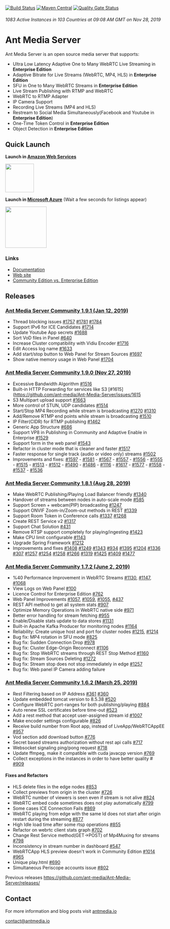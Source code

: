 [![Build Status](https://travis-ci.org/ant-media/Ant-Media-Server.svg?branch=master)](https://travis-ci.org/ant-media/Ant-Media-Server) 
[![Maven Central](https://maven-badges.herokuapp.com/maven-central/io.antmedia/ant-media-server/badge.svg)](https://maven-badges.herokuapp.com/maven-central/io.antmedia/ant-media-server)
[![Quality Gate Status](https://sonarcloud.io/api/project_badges/measure?project=io.antmedia%3Aant-media-server&metric=alert_status)](https://sonarcloud.io/dashboard?id=io.antmedia%3Aant-media-server)

###### 1083 Active Instances in 103 Countries at 09:08 AM GMT on Nov 28, 2019


Ant Media Server 
====

Ant Media Server is an open source media server that supports:

 * Ultra Low Latency Adaptive One to Many WebRTC Live Streaming in **Enterprise Edition**
 * Adaptive Bitrate for Live Streams (WebRTC, MP4, HLS) in **Enterprise Edition**
 * SFU in One to Many WebRTC Streams in **Enterprise Edition**
 * Live Stream Publishing with RTMP and WebRTC
 * WebRTC to RTMP Adapter
 * IP Camera Support
 * Recording Live Streams (MP4 and HLS)
 * Restream to Social Media Simultaneously(Facebook and Youtube in **Enterprise Edition**)
 * One-Time Token Control in **Enterprise Edition**
 * Object Detection in **Enterprise Edition**
 
## Quick Launch
 
<b>Launch in [Amazon Web Services](https://aws.amazon.com/marketplace/search/results?x=0&y=0&searchTerms=Ant+Media+Server&page=1&ref_=nav_search_box)</b>

 <a href="https://aws.amazon.com/marketplace/search/results?x=0&y=0&searchTerms=Ant+Media+Server&page=1&ref_=nav_search_box"><img src="https://i1.wp.com/antmedia.io/wp-content/uploads/2019/06/1200px-Amazon_Web_Services_Logo.svg-300x180.png" width=90/></a>
 
<b>Launch in [Microsoft Azure](https://azuremarketplace.microsoft.com/en-us/marketplace/apps?search=Ant%20Media%20Server&page=1)</b> (Wait a few seconds for listings appear)
  
 <a href="https://azuremarketplace.microsoft.com/en-us/marketplace/apps?search=Ant%20Media%20Server&page=1"><img src="https://i1.wp.com/antmedia.io/wp-content/uploads/2019/01/azure-e1548153434609.png" width=130/></a>
 
 
 ### Links
 
 * [Documentation](https://antmedia.io/documentation) 
 * [Web site](https://antmedia.io)
 * [Community Edition vs. Enterprise Edition](https://antmedia.io/#comparison_table)
 

## Releases 

### [Ant Media Server Community 1.9.1 (Jan 12, 2019)](https://github.com/ant-media/Ant-Media-Server/releases/download/ams-v1.9.1/ant-media-server-1.9.1-community-1.9.1-20200112_1622.zip)
* Thread blocking issues [#1757](https://github.com/ant-media/Ant-Media-Server/issues/1757) [#1781](https://github.com/ant-media/Ant-Media-Server/issues/1781) [#1784](https://github.com/ant-media/Ant-Media-Server/issues/1784)
* Support IPv6 for ICE Candidates [#1714](https://github.com/ant-media/Ant-Media-Server/issues/1714)
* Update Youtube App secrets [#1688](https://github.com/ant-media/Ant-Media-Server/issues/1688)
* Sort VoD files in Panel [#640](https://github.com/ant-media/Ant-Media-Server/issues/640)
* Increase Cluster compatibility with Vidiu Encoder [#1716](https://github.com/ant-media/Ant-Media-Server/issues/1716)
* Edit Access log name [#1633](https://github.com/ant-media/Ant-Media-Server/issues/1633)
* Add start/stop button to Web Panel for Stream Sources [#1697](https://github.com/ant-media/Ant-Media-Server/issues/1697)
* Show native memory usage in Web Panel [#1704](https://github.com/ant-media/Ant-Media-Server/issues/1704)

### [Ant Media Server Community 1.9.0 (Nov 27, 2019)](https://github.com/ant-media/Ant-Media-Server/releases/download/ams-v1.9.0/ant-media-server-community-1.9.0-20191127_1738.zip)
* Excessive Bandwidth Algorithm [#1516](https://github.com/ant-media/Ant-Media-Server/issues/1516)
* Built-in HTTP Forwarding for services like S3 [#1615](https://github.com/ant-media/Ant-Media-Server/issues/1615
* S3 Multipart upload support [#1663](https://github.com/ant-media/Ant-Media-Server/issues/1663)
* More control of STUN, UDP candidates [#1514](https://github.com/ant-media/Ant-Media-Server/issues/1514)
* Start/Stop MP4 Recording while stream is broadcasting [#1270](https://github.com/ant-media/Ant-Media-Server/issues/1270) [#1310](https://github.com/ant-media/Ant-Media-Server/issues/1310)
* Add/Remove RTMP end points while stream is broadcasting [#1510](https://github.com/ant-media/Ant-Media-Server/issues/1510)
* IP Filter(CIDR) for RTMP publishing [#1462](https://github.com/ant-media/Ant-Media-Server/issues/1462)
* Generic App Structure [#686](https://github.com/ant-media/Ant-Media-Server/issues/686)
* Support VP8 in Publishing in Community and Adaptive Enable in Enterprise [#1529](https://github.com/ant-media/Ant-Media-Server/issues/1529)
* Support form in the web panel [#1543](https://github.com/ant-media/Ant-Media-Server/issues/1543)
* Refactor in cluster mode that is cleaner and faster [#1517](https://github.com/ant-media/Ant-Media-Server/issues/1517)
* Faster response for single track (audio or video only) streams [#1502](https://github.com/ant-media/Ant-Media-Server/issues/1502)
* Improvements and fixes: [#1597](https://github.com/ant-media/Ant-Media-Server/issues/1597) - [#1581](https://github.com/ant-media/Ant-Media-Server/issues/1581) - [#1567](https://github.com/ant-media/Ant-Media-Server/issues/1567) - [#1557](https://github.com/ant-media/Ant-Media-Server/issues/1557) - [#1556](https://github.com/ant-media/Ant-Media-Server/issues/1556) - [#1555](https://github.com/ant-media/Ant-Media-Server/issues/1555) - [#1515](https://github.com/ant-media/Ant-Media-Server/issues/) - [#1513](https://github.com/ant-media/Ant-Media-Server/issues/) - [#1512](https://github.com/ant-media/Ant-Media-Server/issues/1515) - [#1490](https://github.com/ant-media/Ant-Media-Server/issues/1490) - [#1486](https://github.com/ant-media/Ant-Media-Server/issues/1486) - [#1116](https://github.com/ant-media/Ant-Media-Server/issues/1116) - [#1617](https://github.com/ant-media/Ant-Media-Server/issues/1617) - [#1577](https://github.com/ant-media/Ant-Media-Server/issues/1577) - [#1558](https://github.com/ant-media/Ant-Media-Server/issues/1558) - [#1537](https://github.com/ant-media/Ant-Media-Server/issues/1537) - [#1536](https://github.com/ant-media/Ant-Media-Server/issues/1536)

### [Ant Media Server Community 1.8.1 (Aug 28, 2019)](https://github.com/ant-media/Ant-Media-Server/releases/download/ams-v1.8.1/ant-media-server-community-1.8.1-20190828_0800.zip)
* Make WebRTC Publishing/Playing Load Balancer friendly [#1340](https://github.com/ant-media/Ant-Media-Server/issues/1340)
* Handover of streams between nodes in auto-scale mode [#585](https://github.com/ant-media/Ant-Media-Server/issues/585)
* Support Screen + webcam(PIP) broadcasting [#1247](https://github.com/ant-media/Ant-Media-Server/issues/1247)
* Support ONVIF Zoom-in/Zoom-out methods in REST [#1339](https://github.com/ant-media/Ant-Media-Server/issues/1339)
* Support Room Token in Conference calls [#1337](https://github.com/ant-media/Ant-Media-Server/issues/1337) [#1268](https://github.com/ant-media/Ant-Media-Server/issues/1268)
* Create REST Service v2 [#1317](https://github.com/ant-media/Ant-Media-Server/issues/1317)
* Support Chat Solution [#431](https://github.com/ant-media/Ant-Media-Server/issues/431)
* Remove RTSP support completely for playing/ingesting [#1423](https://github.com/ant-media/Ant-Media-Server/issues/1423)
* Make CPU limit configurable [#1143](https://github.com/ant-media/Ant-Media-Server/issues/1143)
* Upgrade Spring Framework [#1212](https://github.com/ant-media/Ant-Media-Server/issues/1212)
* Improvements and fixes [#1408](https://github.com/ant-media/Ant-Media-Server/issues/1408) [#1249](https://github.com/ant-media/Ant-Media-Server/issues/1249) [#1343](https://github.com/ant-media/Ant-Media-Server/issues/1343) [#934](https://github.com/ant-media/Ant-Media-Server/issues/934) [#1395](https://github.com/ant-media/Ant-Media-Server/issues/1395) [#1204](https://github.com/ant-media/Ant-Media-Server/issues/1204) [#1336](https://github.com/ant-media/Ant-Media-Server/issues/1336) [#307](https://github.com/ant-media/Ant-Media-Server/issues/307) [#1257](https://github.com/ant-media/Ant-Media-Server/issues/1257) [#1254](https://github.com/ant-media/Ant-Media-Server/issues/1254) [#1258](https://github.com/ant-media/Ant-Media-Server/issues/1258) [#1266](https://github.com/ant-media/Ant-Media-Server/issues/1266) [#1319](https://github.com/ant-media/Ant-Media-Server/issues/1319) [#1425](https://github.com/ant-media/Ant-Media-Server/issues/1425) [#1409](https://github.com/ant-media/Ant-Media-Server/issues/1409) [#1477](https://github.com/ant-media/Ant-Media-Server/issues/1477)


### [Ant Media Server Community 1.7.2 (June 2, 2019)](https://github.com/ant-media/Ant-Media-Server/releases/download/ams-v1.7.2/ant-media-server-community-1.7.2-20190602_1447.zip)
 * %40 Performance Improvement in WebRTC Streams [#1130](https://github.com/ant-media/Ant-Media-Server/issues/1130), [#1147](https://github.com/ant-media/Ant-Media-Server/issues/1147), [#1068](https://github.com/ant-media/Ant-Media-Server/issues/1068)
 * View Logs on Web Panel [#100](https://github.com/ant-media/Ant-Media-Server/issues/100)
 * Licence Control for Enterprise Edition [#762](https://github.com/ant-media/Ant-Media-Server/issues/762)
 * Web Panel  Improvements [#1057](https://github.com/ant-media/Ant-Media-Server/issues/1057), [#1059](https://github.com/ant-media/Ant-Media-Server/issues/1059), [#1055](https://github.com/ant-media/Ant-Media-Server/issues/1055), [#437](https://github.com/ant-media/Ant-Media-Server/issues/437)
 * REST API method to get all system stats [#907](https://github.com/ant-media/Ant-Media-Server/issues/907)
 * Optimize Memory Operations in WebRTC native side [#971](https://github.com/ant-media/Ant-Media-Server/issues/971)
 * Better error handling for stream fetching [#955](https://github.com/ant-media/Ant-Media-Server/issues/955)
 * Enable/Disable stats update to data stores [#1131](https://github.com/ant-media/Ant-Media-Server/issues/1131)
 * Built-in Apache Kafka Producer for monitoring nodes [#1164](https://github.com/ant-media/Ant-Media-Server/issues/1164)
 * Reliability: Create unique host and port for cluster nodes [#1215](https://github.com/ant-media/Ant-Media-Server/issues/1215), [#1214](https://github.com/ant-media/Ant-Media-Server/issues/1214)
 * Bug fix: MP4 rotation in SFU mode [#825](https://github.com/ant-media/Ant-Media-Server/issues/825)
 * Bug fix: Sudden Connection Drop [#978](https://github.com/ant-media/Ant-Media-Server/issues/978)
 * Bug fix: Cluster Edge-Origin Reconnect [#1106](https://github.com/ant-media/Ant-Media-Server/issues/1106)
 * Bug fix: Stop WebRTC streams through REST Stop Method [#1160](https://github.com/ant-media/Ant-Media-Server/issues/1160)
 * Bug fix: Stream Sources Deleting [#1272](https://github.com/ant-media/Ant-Media-Server/issues/1272)
 * Bug fix: Stream stop does not stop immediately in edge [#1257](https://github.com/ant-media/Ant-Media-Server/issues/1257)
 * Bug fix: Web panel IP Camera adding failure
 


 ### [Ant Media Server Community 1.6.2 (March 25, 2019)](https://github.com/ant-media/Ant-Media-Server/releases/download/release-1.6.2/ant-media-server-1.6.2-community-1.6.2-20190323_0616.zip)
*   Rest Filtering based on IP Address [#361](https://github.com/ant-media/Ant-Media-Server/issues/361) [#360](https://github.com/ant-media/Ant-Media-Server/issues/360)
*   Update embedded tomcat version to 8.5.38 [#520](https://github.com/ant-media/Ant-Media-Server/issues/520)
*   Configure WebRTC port-ranges for both publishing/playing [#884](https://github.com/ant-media/Ant-Media-Server/issues/884)
*   Auto renew SSL certificates before time-out [#523](https://github.com/ant-media/Ant-Media-Server/issues/523)
*   Add a rest method that accept user-assigned stream id [#1007](https://github.com/ant-media/Ant-Media-Server/issues/1007)
*   Make encoder settings configurable [#826](https://github.com/ant-media/Ant-Media-Server/issues/826)
*   Receive build number from Root app, instead of LiveApp/WebRTCAppEE [#957](https://github.com/ant-media/Ant-Media-Server/issues/957)
*   Vod section add download button [#776](https://github.com/ant-media/Ant-Media-Server/issues/776)
*   Secret based streams authorization without rest api calls [#717](https://github.com/ant-media/Ant-Media-Server/issues/717)
*   Websocket signaling ping/pong request [#718](https://github.com/ant-media/Ant-Media-Server/issues/718)
*   Update ffmpeg, make it compatible with cuda javacpp version [#769](https://github.com/ant-media/Ant-Media-Server/issues/752)
*   Collect exceptions in the instances in order to have better quality # [#909](https://github.com/ant-media/Ant-Media-Server/issues/909)

#### Fixes and Refactors
*   HLS delete files in the edge nodes [#853](https://github.com/ant-media/Ant-Media-Server/issues/853)
*   Collect previews from origin in the cluster [#726](https://github.com/ant-media/Ant-Media-Server/issues/726)
*   WebRTC number of viewers is seen even if stream is not alive [#824](https://github.com/ant-media/Ant-Media-Server/issues/824)
*   WebRTC embed code sometimes does not play automatically [#799](https://github.com/ant-media/Ant-Media-Server/issues/799)
*   Some cases ICE Connection Fails [#869](https://github.com/ant-media/Ant-Media-Server/issues/869)
*   WebRTC playing from edge with the same Id does not start after origin restart during the streaming [#877](https://github.com/ant-media/Ant-Media-Server/issues/877)
*   High Idle load time after some rtsp operations [#855](https://github.com/ant-media/Ant-Media-Server/issues/855)
*   Refactor on webrtc client stats graph [#702](https://github.com/ant-media/Ant-Media-Server/issues/702)
*   Change Rest Service method(GET->POST) of Mp4Muxing for streams [#798](https://github.com/ant-media/Ant-Media-Server/issues/798)
*   Inconsistency in stream number in dashboard [#547](https://github.com/ant-media/Ant-Media-Server/issues/547)
*   WebRTCApp HLS preview doesn't work in Community Edition [#1014](https://github.com/ant-media/Ant-Media-Server/issues/1014)  [#965](https://github.com/ant-media/Ant-Media-Server/issues/965)
*   Unique play.html [#690](https://github.com/ant-media/Ant-Media-Server/issues/690)
*   Simultaneous Periscope accounts issue [#802](https://github.com/ant-media/Ant-Media-Server/issues/802)


Previous releases
https://github.com/ant-media/Ant-Media-Server/releases/

## Contact 

 For more information and blog posts visit [antmedia.io](https://antmedia.io)
 
 [contact@antmedia.io](mailto:contact@antmedia.io)
 

